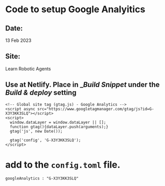 # Code to setup Google Analyitics

## Date:

13 Feb 2023

## Site: 

Learn Robotic Agents 

## Use at Netlify. Place in __Build Snippet_ under the _Build & deploy_ setting

```
<!-- Global site tag (gtag.js) - Google Analytics -->
<script async src="https://www.googletagmanager.com/gtag/js?id=G-X3Y3KK3SLQ"></script>
<script>
  window.dataLayer = window.dataLayer || [];
  function gtag(){dataLayer.push(arguments);}
  gtag('js', new Date());

  gtag('config', 'G-X3Y3KK3SLQ');
</script>
```

# add to the `config.toml` file. 
`googleAnalytics : "G-X3Y3KK3SLQ"`

